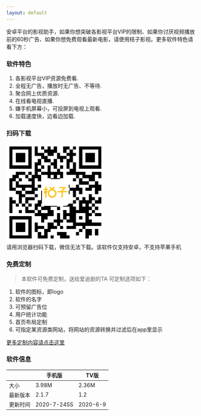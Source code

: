 ```yaml
---
layout: default
---
```


安卓平台的影视助手，如果你想突破各影视平台VIP的限制、如果你讨厌视频播放前的60秒广告、如果你想免费观看最新电影，请使用桔子影视。更多软件特色请看下方：

### 软件特色

1.  各影视平台VIP资源免费看.
2.  全程无广告，播放时无广告、不等待.
3.  聚合网上优质资源.
4.  在线看电视直播.
5.  嫌手机屏幕小，可投屏到电视上观看.
6.  加载速度快，边看边加载.

### 扫码下载

![二维码](assets/img/erw.png)
<br>请用浏览器扫码下载，微信无法下载。该软件仅支持安卓，不支持苹果手机

### 免费定制

> 本软件可免费定制，送给爱追剧的TA
> 可定制选项如下：
1. 软件的图标，即logo
2. 软件的名字
3. 可预留广告位
4. 用户统计功能
5. 首页布局定制
6. 可指定某资源类网站，将网站的资源转换并过滤后在app里显示

[更多定制内容请点击这里](https://www.jianshu.com/p/436e3009e1f2)


### 软件信息

|     | 手机版  | TV版  |
|  ----  | ----  | ----  |
| 大小  | 3.98M | 2.36M |
| 最新版本  | 2.1.7 | 1.2 |
| 更新时间  | 2020-7-24SS | 2020-6-9 |
